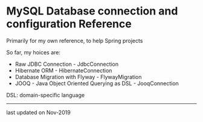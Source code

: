 # MySQL Database connection and configuration Reference
Primarily for my own reference, to help Spring projects

So far, my hoices are:
* Raw JDBC Connection - JdbcConnection
* Hibernate ORM - HibernateConnection
* Database Migration with Flyway - FlywayMigration
* JOOQ - Java Object Oriented Querying as DSL - JooqConnection


DSL: domain-specific language

---
last updated on Nov-2019
